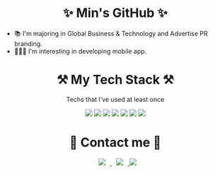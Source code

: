 <div align=center>
<h1> ✨ Min's GitHub ✨ </h1> </div>

- 📚 I'm majoring in Global Business & Technology and Advertise PR branding. 
- 👩🏻‍💻 I'm interesting in developing mobile app.


<div align=center>
<h1> ⚒️ My Tech Stack ⚒️ </h1> </div>

<div align=center>
<p> Techs that I’ve used at least once  </p> </div>

<div align=center> 
<img src="https://img.shields.io/badge/python-3776AB?style=for-the-badge&logo=python&logoColor=white">
<img src="https://img.shields.io/badge/react-444444?style=for-the-badge&logo=react&logoColor=61DAFB">
<img src="https://img.shields.io/badge/javascript-F7DF1E?style=for-the-badge&logo=javascript&logoColor=black">
<img src="https://img.shields.io/badge/mysql-4479A1?style=for-the-badge&logo=mysql&logoColor=white">
<img src="https://img.shields.io/badge/spring-6DB33F?style=for-the-badge&logo=spring&logoColor=white">
<img src="https://img.shields.io/badge/java-007396?style=for-the-badge&logo=java&logoColor=white">
<img src="https://img.shields.io/badge/kotlin-7F52FF?style=for-the-badge&logo=kotlin&logoColor=white">

<div align=center>
<h1> 💫 Contact me 💫 </h1> </div>

<a href="https://www.instagram.com/@june_min_27/">
    <img 
        src="http://img.shields.io/badge/-Instagram-E4405F?style=flat&logo=Instagram&logoColor=white&link=https://www.instagram.com/@june_min_27/"
        style="height : auto; margin-left : 10px; margin-right : 10px;"/>
</a>
<a href="https://blog.naver.com/hwangbo0627/">
    <img 
        src="http://img.shields.io/badge/-Naver Blog-03C75A?style=flat&logo=Naver&logoColor=white&link=https://blog.naver.com/hwangbo0627/"
        style="height : auto; margin-left : 10px; margin-right : 10px;"/>
</a>

<a href="mailto:elena.hwangbo@gmail.com">
    <img src="https://img.shields.io/badge/Gmail-EA4335?style=flat-square&logo=Gmail&logoColor=white&link=mailto:elena.hwangbo@gmail.com"/>
</a>

<!--
**MinHwangbo0627/MinHwangbo0627** is a ✨ _special_ ✨ repository because its `README.md` (this file) appears on your GitHub profile.

Here are some ideas to get you started:

- 🔭 I’m currently working on ...
- 🌱 I’m currently learning ...
- 👯 I’m looking to collaborate on ...
- 🤔 I’m looking for help with ...
- 💬 Ask me about ...
- 📫 How to reach me: ...
- 😄 Pronouns: ...
- ⚡ Fun fact: ...
-->
